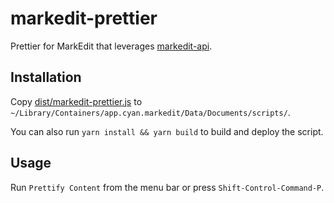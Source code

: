 # markedit-prettier

Prettier for MarkEdit that leverages [markedit-api](https://github.com/MarkEdit-app/MarkEdit-api).

## Installation

Copy [dist/markedit-prettier.js](dist/markedit-prettier.js?raw=true) to `~/Library/Containers/app.cyan.markedit/Data/Documents/scripts/`.

You can also run `yarn install && yarn build` to build and deploy the script.

## Usage

Run `Prettify Content` from the menu bar or press `Shift-Control-Command-P`.
